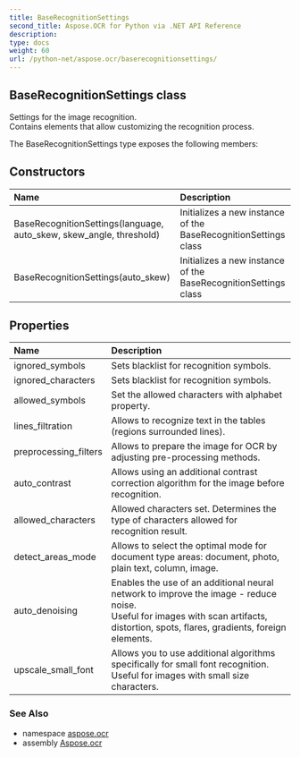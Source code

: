 ```yaml
---
title: BaseRecognitionSettings
second_title: Aspose.OCR for Python via .NET API Reference
description: 
type: docs
weight: 60
url: /python-net/aspose.ocr/baserecognitionsettings/
---
```


## BaseRecognitionSettings class

Settings for the image recognition.<br/>            Contains elements that allow customizing the recognition process.

The BaseRecognitionSettings type exposes the following members:
## Constructors
| Name | Description |
| :- | :- |
|BaseRecognitionSettings(language, auto_skew, skew_angle, threshold)|Initializes a new instance of the BaseRecognitionSettings class|
|BaseRecognitionSettings(auto_skew)|Initializes a new instance of the BaseRecognitionSettings class|
## Properties
| Name | Description |
| :- | :- |
|ignored_symbols|Sets blacklist for recognition symbols.|
|ignored_characters|Sets blacklist for recognition symbols.|
|allowed_symbols|Set the allowed characters with alphabet property.|
|lines_filtration|Allows to recognize text in the tables (regions surrounded lines).|
|preprocessing_filters|Allows to prepare the image for OCR by adjusting pre-processing methods.|
|auto_contrast|Allows using an additional contrast correction algorithm for the image before recognition.|
|allowed_characters|Allowed characters set. Determines the type of characters allowed for recognition result.|
|detect_areas_mode|Allows to select the optimal mode for document type areas: document, photo, plain text, column, image.|
|auto_denoising|Enables the use of an additional neural network to improve the image - reduce noise.<br/>            Useful for images with scan artifacts, distortion, spots, flares, gradients, foreign elements.|
|upscale_small_font|Allows you to use additional algorithms specifically for small font recognition.<br/>            Useful for images with small size characters.|

### See Also

* namespace [aspose.ocr](/python-net/aspose.ocr/)
* assembly [Aspose.ocr](/python-net/)

